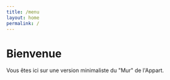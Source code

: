 ```yaml
---
title: /menu
layout: home
permalink: /
---
```


# Bienvenue

Vous êtes ici sur une version minimaliste du "Mur" de l'Appart.
